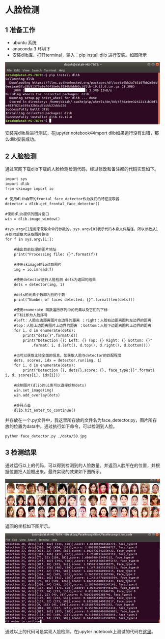# 人脸检测

## 1 准备工作

- ubuntu 系统
- anaconda 3 环境下
- 安装dlib库，打开terminal，输入：pip  install dlib 进行安装。如图所示

![](https://raw.githubusercontent.com/zhi-z/ComputerVision/master/faceRecongnition/image/cv_1.png)

安装完dlib后进行测试，在jupyter notebook中import dlib如果运行没有出错，那么dlib安装成功。

## 2 人脸检测

通过官网下载dlib下载的人脸检测检测代码，经过修改和备注都的代码实现如下。

```
import sys
import dlib
from skimage import io
 
# 使用dlib自带的frontal_face_detector作为我们的特征提取器
detector = dlib.get_frontal_face_detector()
 
#使用dlib提供的图片窗口
win = dlib.image_window()
 
#sys.argv[]是用来获取命令行参数的，sys.argv[0]表示代码本身文件路径，所以参数从1开始向后依次获取图片路径
for f in sys.argv[1:]:
 
    #输出目前处理的图片地址
    print("Processing file: {}".format(f))
 
    #使用skimage的io读取图片
    img = io.imread(f)
 
    #使用detector进行人脸检测 dets为返回的结果
    dets = detector(img, 1)
 
    #dets的元素个数即为脸的个数
    print("Number of faces detected: {}".format(len(dets)))
 
    #使用enumerate 函数遍历序列中的元素以及它们的下标
    #下标i即为人脸序号
    #left：人脸左边距离图片左边界的距离 ；right：人脸右边距离图片左边界的距离 
    #top：人脸上边距离图片上边界的距离 ；bottom：人脸下边距离图片上边界的距离
    for i, d in enumerate(dets):
        print("dets{}".format(d))
        print("Detection {}: Left: {} Top: {} Right: {} Bottom: {}"
            .format( i, d.left(), d.top(), d.right(), d.bottom()))
 
    #也可以获取比较全面的信息，如获取人脸与detector的匹配程度
    dets, scores, idx = detector.run(img, 1)
    for i, d in enumerate(dets):
        print("Detection {}, dets{},score: {}, face_type:{}".format( i, d, scores[i], idx[i]))    
 
    #绘制图片(dlib的ui库可以直接绘制dets)
    win.set_image(img)
    win.add_overlay(dets)
 
    #等待点击
    dlib.hit_enter_to_continue()
```

并存放在一个.py文件中，我这里所存放的文件名为face_detector.py，图片所存放的位置为data中。通过执行如下命令，可以检测到人脸。

```
python face_detector.py ./data/50.jpg  
```

## 3 检测结果

通过运行以上的代码，可以得到检测到的人脸数量，并返回人脸所在的位置，并根据位置把人脸框出来。最终实现的效果如下图所示。

![](https://raw.githubusercontent.com/zhi-z/ComputerVision/master/faceRecongnition/image/face_out.png)

返回的坐标如下图所示。

![](https://raw.githubusercontent.com/zhi-z/ComputerVision/master/faceRecongnition/image/cv_2.png)

通过以上的代码可是实现人脸检测。在jupyter notebook上测试的代码在[这里](https://github.com/zhi-z/ComputerVision/blob/master/faceRecongnition/face_detector_v1.0.0.ipynb)。

